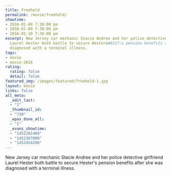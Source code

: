 ```yaml
---
title: Freeheld
permalink: /movie/freeheld/
showtime:
- 2016-01-08 7:30:00 pm
- 2016-01-09 7:30:00 pm
- 2016-01-10 7:30:00 pm
excerpt: New Jersey car mechanic Stacie Andree and her police detective girlfriend
  Laurel Hester both battle to secure Hester&#8217;s pension benefits after she was
  diagnosed with a terminal illness.
tags:
- movie
- movie-2016
rating:
  rating: false
  detail: false
featured_img: /images/featured/freeheld-1.jpg
layout: movie
links: false
all_meta:
  _edit_last:
  - "1"
  _thumbnail_id:
  - "730"
  _wpas_done_all:
  - "1"
  _evans_showtime:
  - "1452281400"
  - "1452367800"
  - "1452454200"
---
```


New Jersey car mechanic Stacie Andree and her police detective girlfriend Laurel Hester both battle to secure Hester's pension benefits after she was diagnosed with a terminal illness.